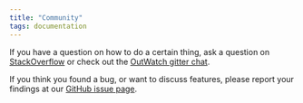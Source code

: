 ```yaml
---
title: "Community"
tags: documentation
---
```


If you have a question on how to do a certain thing, ask a question on [StackOverflow]() or check out the [OutWatch gitter chat]().

If you think you found a bug, or want to discuss features, please report your findings at our [GitHub issue page]().
